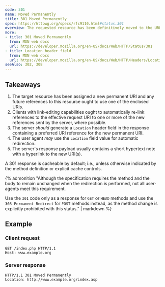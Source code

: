 ```yaml
---
code: 301
name: Moved Permanently
title: 301 Moved Permanently
spec: https://httpwg.org/specs/rfc9110.html#status.301
overview: The requested resource has been definitively moved to the URL given by the `Location` headers. A browser redirects to the new URL and search engines update their links to the resource.
more:
- title: 301 Moved Permanently
  from: MDN web docs
  url: https://developer.mozilla.org/en-US/docs/Web/HTTP/Status/301
- title: Location header field
  from: MDN web docs
  url: https://developer.mozilla.org/en-US/docs/Web/HTTP/Headers/Location
seeAlso: 302, 308
---
```


## Takeaways

1. The target resource has been assigned a new permanent URI and any future references to this resource ought to use one of the enclosed URIs.
1. Clients with link-editing capabilities ought to automatically re-link references to the effective request URI to one or more of the new references sent by the server, where possible.
1. The server _should_ generate a `Location` header field in the response containing a preferred URI reference for the new permanent URI.
1. The user agent _may_ use the `Location` field value for automatic redirection.
1. The server's response payload usually contains a short hypertext note with a hyperlink to the new URI(s).

A 301 response is cacheable by default; i.e., unless otherwise indicated by the method definition or explicit cache controls.

{% admonition "Although the specification requires the method and the body to remain unchanged when the redirection is performed, not all user-agents meet this requirement.

Use the `301` code only as a response for `GET` or `HEAD` methods and use the `308 Permanent Redirect` for `POST` methods instead, as the method change is explicitly prohibited with this status." | markdown %}

## Example

### Client request

```http
GET /index.php HTTP/1.1
Host: www.example.org
```

### Server response

```http
HTTP/1.1 301 Moved Permanently
Location: http://www.example.org/index.asp
```
